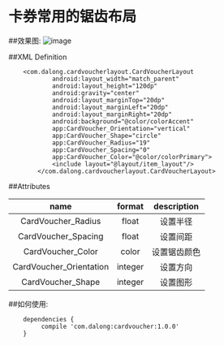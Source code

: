 # 卡券常用的锯齿布局

##效果图:
![image](https://github.com/dalong982242260/CardVoucher/blob/master/img/6.png)

##XML Definition

        <com.dalong.cardvoucherlayout.CardVoucherLayout
                android:layout_width="match_parent"
                android:layout_height="120dp"
                android:gravity="center"
                android:layout_marginTop="20dp"
                android:layout_marginLeft="20dp"
                android:layout_marginRight="20dp"
                android:background="@color/colorAccent"
                app:CardVoucher_Orientation="vertical"
                app:CardVoucher_Shape="circle"
                app:CardVoucher_Radius="19"
                app:CardVoucher_Spacing="0"
                app:CardVoucher_Color="@color/colorPrimary">
                <include layout="@layout/item_layout"/>
            </com.dalong.cardvoucherlayout.CardVoucherLayout>

##Attributes

|name|format|description|
|:---:|:---:|:---:|
| CardVoucher_Radius | float |设置半径
| CardVoucher_Spacing | float |设置间距
| CardVoucher_Color | color |设置锯齿颜色
| CardVoucher_Orientation | integer |设置方向
| CardVoucher_Shape | integer |设置图形


##如何使用:

        dependencies {
             compile 'com.dalong:cardvoucher:1.0.0'
        }      